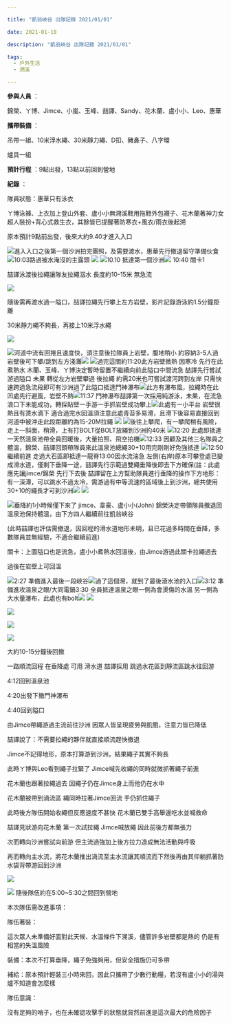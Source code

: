 ```yaml
---

title: "凱翁峽谷 出隊記錄 2021/01/01"

date: 2021-01-10

description: "凱翁峽谷 出隊記錄 2021/01/01"

tags:
  - 戶外生活
  - 溯溪

---
```


**參與人員** ：

錦榮、ㄚ博、Jimce、小嵐、玉峰、喆譯、Sandy、花木蘭、盧小小、Leo、惠華

**攜帶裝備** ：

吊帶一組、10米浮水繩、30米靜力繩、D扣、豬鼻子、八字環

爐具一組

**預計行程** ：9點出發，13點以前回到營地

**紀錄** ：

隊員狀態：惠華只有泳衣

ㄚ博泳褲、上衣加上登山外套、盧小小無溯溪鞋用拖鞋外包襪子、花木蘭著神力女超人裝扮+背心式救生衣，其餘皆已提醒著防寒衣+風衣/雨衣後起溯

原本預計9點前出發，後來大約9.40才進入入口

![](https://jaythecheyi.home.blog/wp-content/uploads/2021/01/1.jpg?w=1024)進入入口之後第一個沙洲拍完團照，及需要渡水，惠華先行撤退留守準備伙食![](https://jaythecheyi.home.blog/wp-content/uploads/2021/01/2.jpg?w=768)10:03路過被水淹沒的主露頭 ![](https://jaythecheyi.home.blog/wp-content/uploads/2021/01/3.jpg?w=768) ![](https://jaythecheyi.home.blog/wp-content/uploads/2021/01/4.jpg?w=768)10.10 抵達第一個沙洲![](https://jaythecheyi.home.blog/wp-content/uploads/2021/01/5.jpg?w=1024)
10:40 關卡1

喆譯泳渡後拉繩讓隊友拉繩泅水 長度約10-15米 無急流

![](https://jaythecheyi.home.blog/wp-content/uploads/2021/01/6.jpg?w=1024)

隨後需再渡水過一隘口，喆譯拉繩先行攀上左方岩壁，影片記錄游泳約1.5分鐘距離

30米靜力繩不夠長，再接上10米浮水繩

![](https://jaythecheyi.home.blog/wp-content/uploads/2021/01/7.jpg?w=1024)

![](https://jaythecheyi.home.blog/wp-content/uploads/2021/01/8.jpg?w=1024)河道中流有回捲且速度快，須注意後拉隊員上岩壁，腹地稍小 約容納3-5人過岩壁後可下攀/跳到左方淺灘![](https://jaythecheyi.home.blog/wp-content/uploads/2021/01/9.jpg?w=1024)
![](https://jaythecheyi.home.blog/wp-content/uploads/2021/01/10.jpg?w=1024)過完這關約11:20此方岩壁微熱 因寒冷 先行在此煮熱水 木蘭、玉峰、ㄚ博決定暫時留置不繼續向前此隘口中間流急 喆譯先行嘗試游過隘口 未果 轉從左方岩壁攀過 後拉繩 約需20米也可嘗試渡河跨到左岸 只需快速跨過急流段即可有沙洲過了此隘口抵達門神瀑布![](https://jaythecheyi.home.blog/wp-content/uploads/2021/01/11.jpg?w=1024)此方有瀑布風，拉繩時在此凹處先行避風，岩壁不熱![](https://jaythecheyi.home.blog/wp-content/uploads/2021/01/12.jpg?w=768)11:37 門神瀑布喆譯第一次採用純游泳，未果，在流急浪口下未能成功，轉採貼壁一手游一手抓岩壁成功攀上![](https://jaythecheyi.home.blog/wp-content/uploads/2021/01/13.jpg?w=1024)此處有一小平台 岩壁很熱且有燙水滴下 適合過完水回溫須注意此處青苔多易滑，且滑下後容易直接回到河道中被沖走此段距離約為15-20M拉繩 ![](https://jaythecheyi.home.blog/wp-content/uploads/2021/01/14.jpg?w=1024) ![](https://jaythecheyi.home.blog/wp-content/uploads/2021/01/15.jpg?w=1024)後往上攀爬，有一攀爬稍有風險，走上一斜面，稍滑，上有打BOLT從BOLT放繩到沙洲約40米 ![](https://jaythecheyi.home.blog/wp-content/uploads/2021/01/16.jpg?w=1024)12:20 此處即抵達一天然溫泉池帶全員回暖後，大量拍照、飛空拍機![](https://jaythecheyi.home.blog/wp-content/uploads/2021/01/17.jpg?w=1024)12:33 因顧及其他三名隊員之體溫，錦榮、喆譯回頭帶隊員來此溫泉池總繩30+10用完剛剛好免強抵達 ![](https://jaythecheyi.home.blog/wp-content/uploads/2021/01/18.jpg?w=1024)12:50 繼續前進 走過大石區即抵達一龍脊13:00因水流湍急 左側(右岸)原本可攀登處已變成滑水道，僅剩下垂降一途，喆譯先行示範過雙繩垂降後即去下方確保(註：此處應先讓jimce/錦榮 先行下去後 喆譯留在上方幫助隊員進行垂降的操作下方地形：有一深潭，可以跳水不過太冷，需游過有中等流速的區域後上到沙洲，總共使用30+10的繩長才可到沙洲![](https://jaythecheyi.home.blog/wp-content/uploads/2021/01/19.jpg?w=1024)
![](https://jaythecheyi.home.blog/wp-content/uploads/2021/01/20.jpg?w=1024)

![](https://jaythecheyi.home.blog/wp-content/uploads/2021/01/21.jpg?w=1024)垂降約1小時候僅下來了 jimce、韋豪、盧小小(John)
錦榮決定帶領隊員撤退回溫泉池保持體溫，由下方四人繼續前往凱翁峽谷  

(此時喆譯也評估需撤退，因回程的滑水道地形未明，且已花過多時間在垂降，多數隊員並無經驗，不適合繼續前進)

關卡：上圖隘口也是流急，盧小小煮熱水回溫後，由Jimce游過此關卡拉繩過去

過後在岩壁上可回溫

![](https://jaythecheyi.home.blog/wp-content/uploads/2021/01/22.jpg?w=1024)2:27 準備進入最後一段峽谷![](https://jaythecheyi.home.blog/wp-content/uploads/2021/01/23.jpg?w=1024)過了這個灣，就到了最後滾水池的入口![](https://jaythecheyi.home.blog/wp-content/uploads/2021/01/gh011574_2.jpg?w=1024)3:12 準備進攻溫泉之眼/大同電鍋3:30 全員抵達溫泉之眼一側為會燙傷的水溫 另一側為大水量瀑布，此處也有bolt![](https://jaythecheyi.home.blog/wp-content/uploads/2021/01/23-1.jpg?w=1024)
![](https://jaythecheyi.home.blog/wp-content/uploads/2021/01/24.jpg?w=1024)

![](https://jaythecheyi.home.blog/wp-content/uploads/2021/01/25.jpg?w=1024)

![](https://jaythecheyi.home.blog/wp-content/uploads/2021/01/26.jpg?w=1024)

![](https://jaythecheyi.home.blog/wp-content/uploads/2021/01/27.jpg?w=1024)

大約10-15分鐘後回撤

一路順流回程 在垂降處 可用 滑水道 喆譯採用 跳過水花區到靜流區跳水往回游

4:12回到溫泉池

4:20出發下撤門神瀑布

4:40回到隘口

由Jimce帶繩游過主流前往沙洲 因眾人皆呈現疲勞與飢餓，注意力皆已降低

喆譯說了：不需要拉繩的夥伴就直接順流趕快撤退

Jimce不記得地形，原本打算游到沙洲，結果繩子其實不夠長

此時ㄚ博與Leo看到繩子拉緊了 Jimce喊先收繩的同時就微抓著繩子前進

花木蘭也跟著拉繩過去 因繩子仍在Jimce身上而他仍在水中

花木蘭被帶到渦流區 繩同時拉著Jimce回流 手仍抓住繩子

此時後方隊伍開始收繩但反應速度不甚快 花木蘭已雙手高舉邊吃水並喊救命

喆譯見狀游向花木蘭 第一次試拉繩 Jimce喊放繩 因此前後方都無張力

次而轉向沙洲嘗試向前游 但主流過強加上後方拉力造成無法活動與呼吸

再而轉向主水流，將花木蘭推出渦流至主水流讓其順流而下然後再由其仰躺抓著防水袋背帶游回到沙洲

![](https://jaythecheyi.home.blog/wp-content/uploads/2021/01/28-1.jpg?w=1024)

![](https://jaythecheyi.home.blog/wp-content/uploads/2021/01/e693b7e58f96.jpg?w=747)
隨後隊伍約在5:00~5:30之間回到營地

本次隊伍需改進事項：

隊伍著裝：

這次眾人未準備好面對此天候、水溫條件下溯溪，儘管許多岩壁都是熱的 仍是有相當的失溫風險

裝備：本次不打算垂降，繩子免強夠用，但安全措施仍可多帶

補給：原本預計輕裝三小時來回，因此只攜帶了少數行動糧，若沒有盧小小的湯與爐不知道會怎麼樣

隊伍意識：

沒有足夠的哨子，也在未確認攻擊手的狀態就貿然前進是這次最大的危險因子

